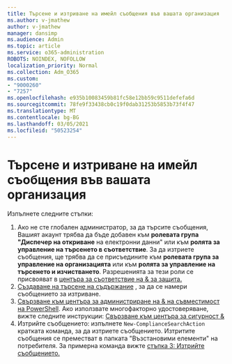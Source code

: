 ```yaml
---
title: Търсене и изтриване на имейл съобщения във вашата организация
ms.author: v-jmathew
author: v-jmathew
manager: dansimp
ms.audience: Admin
ms.topic: article
ms.service: o365-administration
ROBOTS: NOINDEX, NOFOLLOW
localization_priority: Normal
ms.collection: Adm_O365
ms.custom:
- "9000260"
- "7257"
ms.openlocfilehash: e935b10083459b81fc58e12bb59c9511defefa6d
ms.sourcegitcommit: 78fe9f33438cb0c19f0dab31253b5853b73f4f47
ms.translationtype: MT
ms.contentlocale: bg-BG
ms.lasthandoff: 03/05/2021
ms.locfileid: "50523254"
---
```

# <a name="search-for-and-delete-email-messages-in-your-organization"></a>Търсене и изтриване на имейл съобщения във вашата организация

Изпълнете следните стъпки:

1. Ако не сте глобален администратор, за да търсите съобщения, Вашият акаунт трябва да бъде добавен към **ролевата група "Диспечер на откриване** на електронни данни" или към **ролята за управление на търсенето в съответствие**. За да изтриете съобщения, ще трябва да се присъедините към **ролевата група за управление на организацията** или към **ролята за управление на търсенето и изчистването**. Разрешенията за тези роли се присвояват в [центъра за съответствие на & за защита.](https://protection.office.com)
2. [Създаване на търсене на съдържание](https://docs.microsoft.com/office365/securitycompliance/content-search) , за да се намери съобщението за изтриване.
3. [Свързване към центъра за администриране на & на съвместимост на PowerShell](https://docs.microsoft.com/powershell/exchange/office-365-scc/connect-to-scc-powershell/connect-to-scc-powershell). Ако използвате многофакторно удостоверяване, вижте следните инструкции: [Свързване към центъра за сигурност &](https://docs.microsoft.com/powershell/exchange/office-365-scc/connect-to-scc-powershell/mfa-connect-to-scc-powershell)
4. Изтрийте съобщението: изпълнете `New-ComplianceSearchAction` кратката команда, за да изтриете съобщението. Изтритите съобщения се преместват в папката "Възстановими елементи" на потребителя. За примерна команда вижте [стъпка 3: Изтрийте съобщението.](https://docs.microsoft.com/office365/securitycompliance/search-for-and-delete-messages-in-your-organization)
